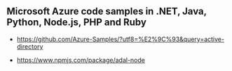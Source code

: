 
## Microsoft Azure code samples in .NET, Java, Python, Node.js, PHP and Ruby

* https://github.com/Azure-Samples/?utf8=%E2%9C%93&query=active-directory

* https://www.npmjs.com/package/adal-node





